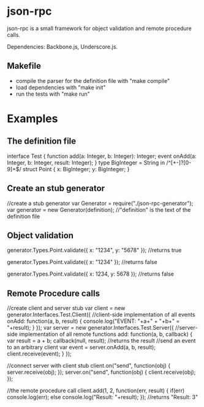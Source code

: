 json-rpc
========

json-rpc is a small framework for object validation and remote procedure calls.

Dependencies: Backbone.js, Underscore.js.

Makefile
--------
* compile the parser for the definition file with "make compile"
* load dependencies with "make init"
* run the tests with "make run"

Examples
========
The definition file
-------------------
  interface Test {
    function add(a: Integer, b: Integer): Integer;
    event onAdd(a: Integer, b: Integer, result: Integer);
  }
  type BigInteger = String in /^[+-]?[0-9]+$/
  struct Point {
    x: BigInteger;
    y: BigInteger;
  }

Create an stub generator
------------------------
  //create a stub generator
  var Generator = require("./json-rpc-generator");
  var generator = new Generator(definition);
  //"definition" is the text of the definition file
  
Object validation
-----------------
  generator.Types.Point.validate({
    x: "1234",
    y: "5678"
  }); //returns true
  
  generator.Types.Point.validate({
    x: "1234"
  }); //returns false
  
  generator.Types.Point.validate({
    x: 1234,
    y: 5678
  }); //returns false
  
Remote Procedure calls
----------------------  
  //create client and server stub
  var client = new generator.Interfaces.Test.Client({
    //client-side implementation of all events
    onAdd: function(a, b, result) { 
      console.log("EVENT: "+a+" + "+b+" = "+result); 
    }
  });
  var server = new generator.Interfaces.Test.Server({
    //server-side implementation of all remote functions
    add: function(a, b, callback) {
      var result = a + b;
      callback(null, result); //returns the result
      //send an event to an arbitrary client
      var event = server.onAdd(a, b, result);      
      client.receive(event);
    }
  });

  //connect server with client stub
  client.on("send", function(obj) { server.receive(obj); });
  server.on("send", function(obj) { client.receive(obj); });

  //the remote procedure call
  client.add(1, 2, function(err, result) {
    if(err)
      console.log(err);
    else
      console.log("Result: "+result);
  }); //returns "Result: 3"